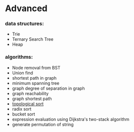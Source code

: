 # Advanced

### data structures:
- Trie
- Ternary Search Tree
- Heap



### algorithms:
- Node removal from BST
- Union find
- shortest path in graph
- minimum spanning tree
- graph degree of separation in graph 
- graph reachability
- graph shortest path
- [topological sort](/topological-sort.html)
- radix sort
- bucket sort
- expression evaluation using Dijkstra's two-stack algorithm
- generate permutation of string




